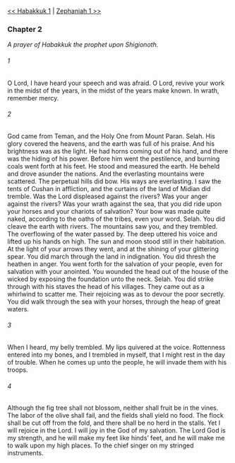 [<< Habakkuk 1](Habakkuk%201.md)  |  [Zephaniah 1 >>](../Zephaniah/Zephaniah%201.md)

### Chapter 2

*A prayer of Habakkuk the prophet upon Shigionoth.*

###### 1
O Lord, I have heard your speech and was afraid. O Lord, revive your work in the midst of the years, in the midst of the years make known. In wrath, remember mercy.

###### 2
God came from Teman, and the Holy One from Mount Paran. Selah. His glory covered the heavens, and the earth was full of his praise. And his brightness was as the light. He had horns coming out of his hand, and there was the hiding of his power. Before him went the pestilence, and burning coals went forth at his feet. He stood and measured the earth. He beheld and drove asunder the nations. And the everlasting mountains were scattered. The perpetual hills did bow. His ways are everlasting. I saw the tents of Cushan in affliction, and the curtains of the land of Midian did tremble. Was the Lord displeased against the rivers? Was your anger against the rivers? Was your wrath against the sea, that you did ride upon your horses and your chariots of salvation? Your bow was made quite naked, according to the oaths of the tribes, even your word. Selah. You did cleave the earth with rivers. The mountains saw you, and they trembled. The overflowing of the water passed by. The deep uttered his voice and lifted up his hands on high. The sun and moon stood still in their habitation. At the light of your arrows they went, and at the shining of your glittering spear. You did march through the land in indignation. You did thresh the heathen in anger. You went forth for the salvation of your people, even for salvation with your anointed. You wounded the head out of the house of the wicked by exposing the foundation unto the neck. Selah. You did strike through with his staves the head of his villages. They came out as a whirlwind to scatter me. Their rejoicing was as to devour the poor secretly. You did walk through the sea with your horses, through the heap of great waters.

###### 3
When I heard, my belly trembled. My lips quivered at the voice. Rottenness entered into my bones, and I trembled in myself, that I might rest in the day of trouble. When he comes up unto the people, he will invade them with his troops.

###### 4
Although the fig tree shall not blossom, neither shall fruit be in the vines. The labor of the olive shall fail, and the fields shall yield no food. The flock shall be cut off from the fold, and there shall be no herd in the stalls. Yet I will rejoice in the Lord. I will joy in the God of my salvation. The Lord God is my strength, and he will make my feet like hinds’ feet, and he will make me to walk upon my high places. To the chief singer on my stringed instruments.